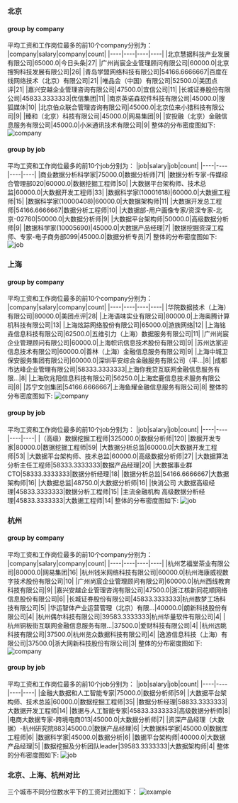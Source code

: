 ### 北京
#### group by company
平均工资和工作岗位最多的前10个company分别为：
|company|salary|company|count|
|----|----|----|----|
|北京慧据科技产业发展有限公司|65000.0|今日头条|27|
|广州尚宸企业管理顾问有限公司|60000.0|北京搜狗科技发展有限公司|26|
|青岛学盟网络科技有限公司|54166.6666667|百度在线网络技术（北京）有限公司|21|
|唯品会（中国）有限公司|52500.0|美团点评|21|
|嘉兴安越企业管理咨询有限公司|47500.0|宜信公司|11|
|长城证券股份有限公司|45833.3333333|优信集团|11|
|南京英诺森软件科技有限公司|45000.0|搜狐媒体|10|
|北京伯众联合管理咨询有限公司|45000.0|北京位来小猎科技有限公司|9|
|臻和（北京）科技有限公司|45000.0|网易集团|9|
|安投融（北京）金融信息服务有限公司|45000.0|小米通讯技术有限公司|9|
整体的分布密度图如下: 
![company](./company.jpg)
#### group by job
平均工资和工作岗位最多的前10个job分别为：
|job|salary|job|count|
|----|----|----|----|
|商业数据分析科学家|75000.0|数据分析师|71|
|数据分析专家-传媒综合管理部020|60000.0|数据挖掘工程师|50|
|大数据平台架构师、技术总监|60000.0|大数据开发工程师|33|
|数据科学家(10001618)|60000.0|大数据工程师|15|
|数据科学家(10000408)|60000.0|大数据架构师|11|
|大数据开发总工程师|54166.6666667|数据分析工程师|10|
|大数据部-用户画像专家/资深专家-北京-02760|50000.0|大数据分析师|9|
|大数据平台架构师|50000.0|高级数据分析师|9|
|数据科学家(10005690)|45000.0|大数据产品经理|7|
|数据挖掘资深工程师、专家-电子商务部099|45000.0|数据分析专员|7|
整体的分布密度图如下: 
![job](./job.jpg)
### 上海
#### group by company
平均工资和工作岗位最多的前10个company分别为：
|company|salary|company|count|
|----|----|----|----|
|华院数据技术（上海）有限公司|80000.0|美团点评|28|
|上海语味实业有限公司|80000.0|上海奥腾计算机科技有限公司|13|
|上海炫踪网络股份有限公司|65000.0|游族网络|12|
|上海铭垚信息科技有限公司|62500.0|五维引力（上海）数据服务有限公司|11|
|广州尚宸企业管理顾问有限公司|60000.0|上海帜讯信息技术股份有限公司|9|
|苏州达家迎信息技术有限公司|60000.0|善林（上海）金融信息服务有限公司|9|
|上海中城卫保安服务集团有限公司|60000.0|深圳平安综合金融服务有限公司（平...|8|
|成都市达峰企业管理有限公司|58333.3333333|上海你我贷互联网金融信息服务有限...|8|
|上海欣兆阳信息科技有限公司|56250.0|上海宏鹿信息技术服务有限公司|8|
|苏宁文创集团|54166.6666667|上海鱼耀金融信息服务有限公司|8|
整体的分布密度图如下: 
![company](./company.jpg)
#### group by job
平均工资和工作岗位最多的前10个job分别为：
|job|salary|job|count|
|----|----|----|----|
|（高级）数据挖掘工程师|325000.0|数据分析师|120|
|数据开发专家|80000.0|数据挖掘工程师|59|
|大数据分析总监|60000.0|大数据开发工程师|53|
|大数据平台架构师、技术总监|60000.0|高级数据分析师|27|
|大数据算法分析主任工程师|58333.3333333|数据产品经理|20|
|大数据事业群 CTO|58333.3333333|数据分析经理|18|
|数据分析总监|54166.6666667|大数据架构师|16|
|大数据总监|48750.0|大数据分析师|16|
|快消公司 大数据高级经理|45833.3333333|数据分析工程师|15|
|主流金融机构 高级数据分析经理|45833.3333333|大数据工程师|14|
整体的分布密度图如下: 
![job](./job.jpg)
### 杭州
#### group by company
平均工资和工作岗位最多的前10个company分别为：
|company|salary|company|count|
|----|----|----|----|
|杭州艺福堂茶业有限公司|80000.0|网易集团|16|
|杭州钱米网络科技有限公司|60000.0|杭州海康威视数字技术股份有限公司|10|
|广州尚宸企业管理顾问有限公司|60000.0|杭州西线教育科技有限公司|9|
|嘉兴安越企业管理咨询有限公司|47500.0|浙江核新同花顺网络信息股份有限公司|6|
|长城证券股份有限公司|45833.3333333|杭州数梦工场科技有限公司|5|
|华运智体产业运营管理（北京）有限...|40000.0|朗新科技股份有限公司|4|
|杭州偶尔科技有限公司|39583.3333333|杭州华量软件有限公司|4|
|杭州铜板街互联网金融信息服务有限...|37500.0|爱财科技有限公司|4|
|杭州远眺科技有限公司|37500.0|杭州览众数据科技有限公司|4|
|逸游信息科技（上海）有限公司|37500.0|浙大网新科技股份有限公司|3|
整体的分布密度图如下: 
![company](./company.jpg)
#### group by job
平均工资和工作岗位最多的前10个job分别为：
|job|salary|job|count|
|----|----|----|----|
|金融大数据和人工智能专家|75000.0|数据分析师|59|
|大数据平台架构师、技术总监|60000.0|数据挖掘工程师|35|
|数据分析经理|58833.3333333|大数据开发工程师|14|
|数据与人工智能专家|45833.3333333|高级数据分析师|8|
|电商大数据专家-跨境电商013|45000.0|大数据分析师|7|
|资深产品经理（大数据）-杭州研究院883|45000.0|数据产品经理|6|
|大数据科学家|45000.0|数据库工程师|6|
|数据科学家|45000.0|数据分析|6|
|数据平台架构师|40000.0|大数据产品经理|5|
|数据挖掘及分析团队leader|39583.3333333|大数据架构师|4|
整体的分布密度图如下: 
![job](./job.jpg)
### 北京、上海、杭州对比
三个城市不同分位数水平下的工资对比图如下：
![example](./example.jpg)